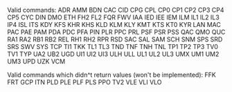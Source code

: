 Valid commands:
ADR
AMM
BDN
CAC
CID
CPG
CPL
CP0
CP1
CP2
CP3
CP4
CP5
CYC
DIN
DMO
ETH
FH2
FL2
FQR
FWV
IAA
IED
IEE
IEM
ILM
IL1
IL2
IL3
IP4
ISL
ITS
KDY
KFS
KHR
KHS
KLD
KLM
KLY
KMT
KTS
KT0
KYR
LAN
MAC
PAC
PAE
PAM
PDA
PDC
PFA
PIN
PLR
PPC
PRL
PSF
PSR
PSS
QAC
QMO
QUC
RA1
RA2
RB1
RB2
REL
RH1
RH2
RPR
RSD
SAC
SAL
SAM
SCH
SNM
SPS
SRD
SRS
SWV
SYS
TCP
TI1
TKK
TL1
TL3
TND
TNF
TNH
TNL
TP1
TP2
TP3
TV0
TV1
TYP
UA2
UB2
UGD
UI1
UI2
UI3
ULH
ULL
UL1
UL2
UL3
UMX
UM1
UM2
UM3
UPD
UZK
VCM


Valid commands which didn^t return values (won't be implemented):
FFK
FRT
GCP
ITN
PLD
PLE
PLF
PLS
PPO
TV2
VLE
VLI
VLO
